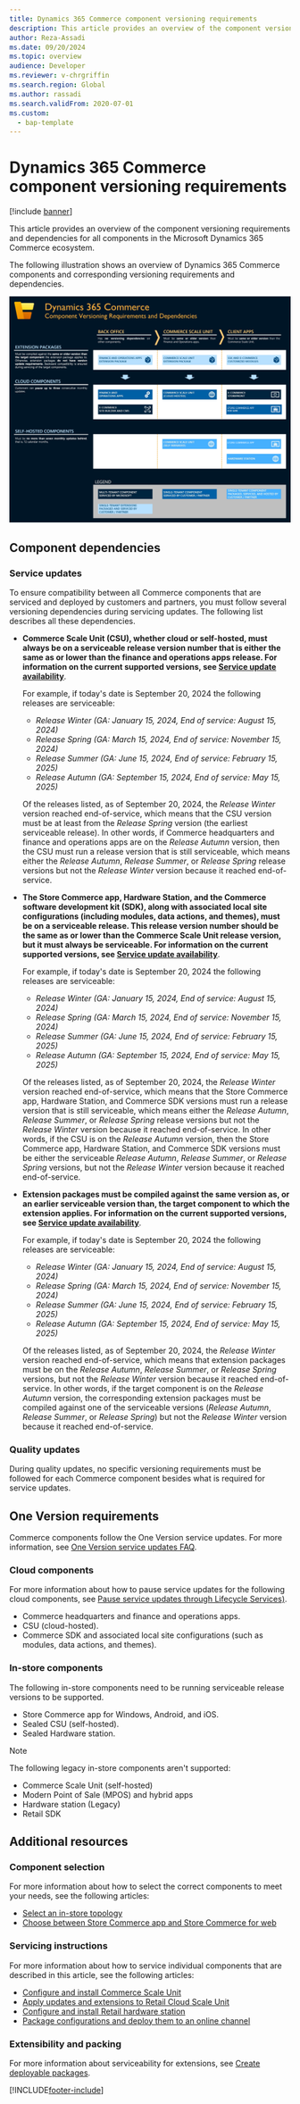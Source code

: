 ```yaml
---
title: Dynamics 365 Commerce component versioning requirements
description: This article provides an overview of the component versioning requirements and dependencies for all components in the Microsoft Dynamics 365 Commerce ecosystem.
author: Reza-Assadi
ms.date: 09/20/2024
ms.topic: overview 
audience: Developer
ms.reviewer: v-chrgriffin
ms.search.region: Global
ms.author: rassadi
ms.search.validFrom: 2020-07-01
ms.custom: 
  - bap-template
---
```


# Dynamics 365 Commerce component versioning requirements

[!include [banner](../includes/banner.md)]

This article provides an overview of the component versioning requirements and dependencies for all components in the Microsoft Dynamics 365 Commerce ecosystem.

The following illustration shows an overview of Dynamics 365 Commerce components and corresponding versioning requirements and dependencies.

![Dynamics 365 Commerce Component versioning requirements and dependencies.](./media/CommerceComponentVersioning_Sep_2024.png)

## Component dependencies

### Service updates

To ensure compatibility between all Commerce components that are serviced and deployed by customers and partners, you must follow several versioning dependencies during servicing updates. The following list describes all these dependencies.

- **Commerce Scale Unit (CSU), whether cloud or self-hosted, must always be on a serviceable release version number that is either the same as or lower than the finance and operations apps release. For information on the current supported versions, see [Service update availability](/dynamics365/fin-ops-core/dev-itpro/get-started/public-preview-releases)**.

  For example, if today's date is September 20, 2024 the following releases are serviceable:
    - *Release Winter (GA: January 15, 2024, End of service: August 15, 2024)*
    - *Release Spring (GA: March 15, 2024, End of service: November 15, 2024)*
    - *Release Summer (GA: June 15, 2024, End of service: February 15, 2025)*
    - *Release Autumn (GA: September 15, 2024, End of service: May 15, 2025)*

  Of the releases listed, as of September 20, 2024, the *Release Winter* version reached end-of-service, which means that the CSU version must be at least from the *Release Spring* version (the earliest serviceable release). In other words, if Commerce headquarters and finance and operations apps are on the *Release Autumn* version, then the CSU must run a release version that is still serviceable, which means either the *Release Autumn*, *Release Summer*, or *Release Spring* release versions but not the *Release Winter* version because it reached end-of-service. 

- **The Store Commerce app, Hardware Station, and the Commerce software development kit (SDK), along with associated local site configurations (including modules, data actions, and themes), must be on a serviceable release. This release version number should be the same as or lower than the Commerce Scale Unit release version, but it must always be serviceable. For information on the current supported versions, see [Service update availability](/dynamics365/fin-ops-core/dev-itpro/get-started/public-preview-releases)**.

  For example, if today's date is September 20, 2024 the following releases are serviceable:
    - *Release Winter (GA: January 15, 2024, End of service: August 15, 2024)*
    - *Release Spring (GA: March 15, 2024, End of service: November 15, 2024)*
    - *Release Summer (GA: June 15, 2024, End of service: February 15, 2025)*
    - *Release Autumn (GA: September 15, 2024, End of service: May 15, 2025)*

  Of the releases listed, as of September 20, 2024, the *Release Winter* version reached end-of-service, which means that the Store Commerce app, Hardware Station, and Commerce SDK versions must run a release version that is still serviceable, which means either the *Release Autumn*, *Release Summer*, or *Release Spring* release versions but not the *Release Winter* version because it reached end-of-service. In other words, if the CSU is on the *Release Autumn* version, then the Store Commerce app, Hardware Station, and Commerce SDK versions must be either the serviceable *Release Autumn*, *Release Summer*, or *Release Spring* versions, but not the *Release Winter* version because it reached end-of-service.

- **Extension packages must be compiled against the same version as, or an earlier serviceable version than, the target component to which the extension applies. For information on the current supported versions, see [Service update availability](/dynamics365/fin-ops-core/dev-itpro/get-started/public-preview-releases)**.

  For example, if today's date is September 20, 2024 the following releases are serviceable:
     - *Release Winter (GA: January 15, 2024, End of service: August 15, 2024)*
     - *Release Spring (GA: March 15, 2024, End of service: November 15, 2024)*
     - *Release Summer (GA: June 15, 2024, End of service: February 15, 2025)*
     - *Release Autumn (GA: September 15, 2024, End of service: May 15, 2025)*

  Of the releases listed, as of September 20, 2024, the *Release Winter* version reached end-of-service, which means that extension packages must be on the *Release Autumn*, *Release Summer*, or *Release Spring* versions,  but not the *Release Winter* version because it reached end-of-service. In other words, if the target component is on the *Release Autumn* version, the corresponding extension packages must be compiled against one of the serviceable versions (*Release Autumn*, *Release Summer*, or *Release Spring*) but not the *Release Winter* version because it reached end-of-service.

### Quality updates

During quality updates, no specific versioning requirements must be followed for each Commerce component besides what is required for service updates.

## One Version requirements

Commerce components follow the One Version service updates. For more information, see [One Version service updates FAQ](../../fin-ops-core/dev-itpro/get-started/one-version.md).

### Cloud components

For more information about how to pause service updates for the following cloud components, see [Pause service updates through Lifecycle Services)](../../dev-itpro/lifecycle-services/pause-service-updates.md).

- Commerce headquarters and finance and operations apps.
- CSU (cloud-hosted).
- Commerce SDK and associated local site configurations (such as modules, data actions, and themes).

### In-store components

The following in-store components need to be running serviceable release versions to be supported.

- Store Commerce app for Windows, Android, and iOS.
- Sealed CSU (self-hosted).
- Sealed Hardware station.

> [!NOTE]
> The following legacy in-store components aren't supported:
> - Commerce Scale Unit (self-hosted)
> - Modern Point of Sale (MPOS) and hybrid apps
> - Hardware station (Legacy)
> - Retail SDK

## Additional resources

### Component selection

For more information about how to select the correct components to meet your needs, see the following articles:

- [Select an in-store topology](retail-in-store-topology.md)
- [Choose between Store Commerce app and Store Commerce for web](MPOS-or-CPOS.md)

### Servicing instructions

For more information about how to service individual components that are described in this article, see the following articles:

- [Configure and install Commerce Scale Unit](retail-store-scale-unit-configuration-installation.md)
- [Apply updates and extensions to Retail Cloud Scale Unit](../../fin-ops-core/dev-itpro/deployment/update-retail-channel.md)
- [Configure and install Retail hardware station](retail-hardware-station-configuration-installation.md)
- [Package configurations and deploy them to an online channel](../e-commerce-extensibility/package-deploy.md)
<!-- [Configure, install, and activate the Store Commerce app](retail-modern-pos-device-activation.md)-->

### Extensibility and packing

For more information about serviceability for extensions, see [Create deployable packages](retail-sdk/retail-sdk-packaging.md).


[!INCLUDE[footer-include](../../includes/footer-banner.md)]

